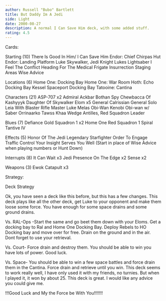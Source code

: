 ```yaml
---
author: Russell "Bubo" Bartlett
title: But Daddy Im A Jedi
side: Light
date: 2000-08-27
description: A normal I Can Save Him deck, with some added stuff.
rating: 4.5
---
```

Cards: 

Starting (10)
There Is Good In Him/ I Can Save Him
Endor: Chief Chirpas Hut
Endor: Landing Platform
Luke Skywalker, Jedi Knight
Lukes Lightsaber
I Feel The Conflict
Heading For The Medical Frigate
Insurrection
Staging Areas
Wise Advice

Locations (6)
Home One: Docking Bay
Home One: War Room
Hoth: Echo Docking Bay
Kessel
Spaceport Docking Bay
Tatooine: Cantina

Characters (21)
ASP-707 x2
Admiral Ackbar
Bothan Spy
Chewbacca Of Kashyyyk
Daughter Of Skywalker
Elom x5
General Calrissian
General Solo
Leia With Blaster Rifle
Master Luke
Melas
Obi-Wan Kenobi
Obi-wan w/ Saber
Orrinaarko
Tawss Khaa
Wedge Antilles, Red Squadron Leader

Blues (7)
Defiance
Gold Squadron 1 x2
Home One
Red Squadron 1
Spiral
Tantive IV

Effects (5)
Honor Of The Jedi
Legendary Starfighter
Order To Engage
Traffic Control
Your Insight Serves You Well (Start in place of Wise Advice when playing numbers or Hunt Down)

Interrupts (8)
It Can Wait x3
Jedi Presence
On The Edge x2
Sense x2

Weapons (3)
Ewok Catapult x3


Strategy: 

Deck Strategy

Ok, you have seen a deck like this before, but this has a few changes.	This deck plays like all the other deck, get Luke to your opponent and make them loose some force.  You have enough for some space drains and some ground drains.

Vs. RAL-Ops -Start the same and go beet them down with your Eloms.  Get a docking bay to Ral and Home One Docking Bay.	Deploy Rebels to HO Docking bay and move over for free.  Drain on the ground and in the air.  Dont forget to use your retrieval.

Vs. Court- Force drain and destroy them.  You should be able to win you have lots of power.  Good luck.

Vs. Space- You should be able to win a few space battles and force drain them in the Cantina.  Force drain and retrieve until you win.
This deck seems to work really well, I have only used it with my friends, no turnies.  But when I played it, it won by about 25.  This deck is great.  I would like any advice you could give me.

!!!Good Luck and My the Force be With You!!!!!!!
